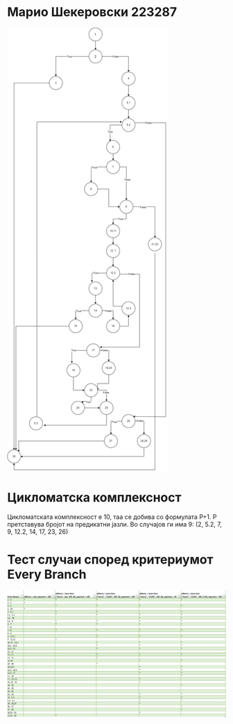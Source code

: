 # Марио Шекеровски 223287
![Alt text](https://github.com/Mario-Sek/SI_2024_lab2_223287/blob/master/cfg_223287.png)
# Цикломатска комплексност
Цикломатската комплексност е 10, таа се добива со формулата P+1. P претставува бројот на предикатни јазли.
Во случајов ги има 9:  (2, 5.2, 7, 9, 12.2, 14, 17, 23, 26)
# Тест случаи според критериумот Every Branch 
![Alt text](https://github.com/Mario-Sek/SI_2024_lab2_223287/blob/master/everyBranch.PNG)


